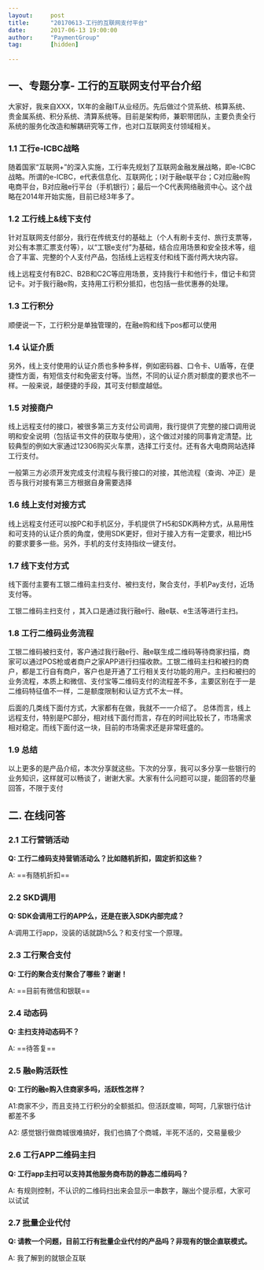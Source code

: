 ```yaml
---                                       
layout:     post          
title:      "20170613-工行的互联网支付平台"                                         
date:       2017-06-13 19:00:00                                         
author:     "PaymentGroup"         
tag:		[hidden]                               
                                        
---       
```

  
## 一、专题分享- 工行的互联网支付平台介绍  
  
大家好，我来自XXX，1X年的金融IT从业经历。先后做过个贷系统、核算系统、贵金属系统、积分系统、清算系统等。目前是架构师，兼职带团队，主要负责全行系统的服务化改造和解耦研究等工作，也对口互联网支付领域相关。  
  
### 1.1 工行e-ICBC战略  
  
随着国家“互联网+”的深入实施，工行率先规划了互联网金融发展战略，即e-ICBC战略。所谓的e-ICBC，e代表信息化、互联网化；I对于融e联平台；C对应融e购电商平台，B对应融e行平台（手机银行）；最后一个C代表网络融资中心。这个战略在2014年开始实施，目前已经3年多了。  
  
### 1.2 工行线上&线下支付  
针对互联网支付部分，我行在传统支付的基础上（个人有刷卡支付、旅行支票等，对公有本票汇票支付等），以“工银e支付”为基础，结合应用场景和安全技术等，组合了丰富、完整的个人支付产品，包括线上远程支付和线下面付两大块内容。  
  
线上远程支付有B2C、B2B和C2C等应用场景，支持我行卡和他行卡，借记卡和贷记卡。对于我行融e购，支持用工行积分抵扣，也包括一些优惠券的处理。  
  
### 1.3 工行积分  
顺便说一下，工行积分是单独管理的，在融e购和线下pos都可以使用  
  
### 1.4 认证介质  
另外，线上支付使用的认证介质也多种多样，例如密码器、口令卡、U盾等，在便捷性方面，有短信支付和免密支付等。当然，不同的认证介质对额度的要求也不一样。一般来说，越便捷的手段，其可支付额度越低。  
  
### 1.5 对接商户  
线上远程支付的接口，被很多第三方支付公司调用，我行提供了完整的接口调用说明和安全说明（包括证书文件的获取与使用），这个做过对接的同事肯定清楚。比较典型的例如大家通过12306购买火车票，选择工行支付。还有各大电商网站选择工行支付。  
  
一般第三方必须开发完成支付流程与我行接口的对接，其他流程（查询、冲正）是否与我行对接有第三方根据自身需要选择  
  
### 1.6 线上支付对接方式  
线上远程支付还可以按PC和手机区分，手机提供了H5和SDK两种方式，从易用性和可支持的认证介质的角度，使用SDK更好，但对于接入方有一定要求，相比H5的要求要多一些。另外，手机的支付支持指纹一键支付。  
  
### 1.7 线下支付方式  
线下面付主要有工银二维码主扫支付、被扫支付，聚合支付，手机Pay支付，近场支付等。  
  
工银二维码主扫支付 ，其入口是通过我行融e行、融e联、e生活等进行主扫。  
  
### 1.8 工行二维码业务流程  
工银二维码被扫支付，客户通过我行融e行、融e联生成二维码等待商家扫描，商家可以通过POS枪或者商户之家APP进行扫描收款。工银二维码主扫和被扫的商户，都是工行自有商户，客户也是开通了工行相关支付功能的用户。主扫和被扫的业务流程，本质上和微信、支付宝等二维码支付的流程差不多，主要区别在于一是二维码特征值不一样，二是额度限制和认证方式不太一样。  
  
后面的几类线下面付方式，大家都有在做，我就不一一介绍了。 总体而言，线上远程支付，特别是PC部分，相对线下面付而言，存在的时间比较长了，市场需求相对稳定。而线下面付这一块，目前的市场需求还是非常旺盛的。  
  
### 1.9 总结  
以上更多的是产品介绍，本次分享就这些。下次的分享，我可以多分享一些银行的业务知识，这样就可以畅谈了，谢谢大家。大家有什么问题可以提，能回答的尽量回答，不限于支付  
  
## 二. 在线问答  
### 2.1 工行营销活动  
**Q: 工行二维码支持营销活动么？比如随机折扣，固定折扣这些？**  
  
A: ==有随机折扣==  
  
### 2.2 SKD调用  
**Q: SDK会调用工行的APP么，还是在嵌入SDK内部完成？**  
  
A:调用工行app，没装的话就跳h5么？和支付宝一个原理。  
  
### 2.3 工行聚合支付  
**Q: 工行的聚合支付聚合了哪些？谢谢！**  
  
A: ==目前有微信和银联==  
  
### 2.4 动态码  
**Q: 主扫支持动态码不？**  
  
A: ==待答复==  
  
### 2.5 融e购活跃性  
**Q: 工行的融e购入住商家多吗，活跃性怎样？**  
  
A1:商家不少，而且支持工行积分的全额抵扣。但活跃度嘛，呵呵，几家银行估计都差不多  
  
A2: 感觉银行做商城很难搞好，我们也搞了个商城，半死不活的，交易量极少  
  
### 2.6 工行APP二维码主扫  
**Q: 工行app主扫可以支持其他服务商布防的静态二维码吗？**  
  
A: 有规则控制，不认识的二维码扫出来会显示一串数字，蹦出个提示框，大家可以试试  
  
### 2.7 批量企业代付  
**Q: 请教一个问题，目前工行有批量企业代付的产品吗？非现有的银企直联模式。**  
  
A: 我了解到的就银企互联  
